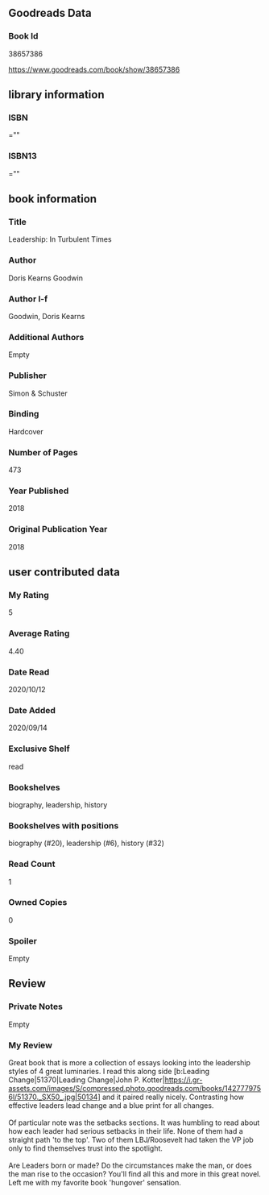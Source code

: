 <!-- This template shows how to bulk convert all columns of data into one markdown file -->
<!-- caveat: substitution key matches column headers from default export. You will get a KeyError if there's a mismatch -->

## Goodreads Data

### Book Id 

38657386

https://www.goodreads.com/book/show/38657386

## library information

### ISBN 
=""

### ISBN13 
=""

## book information

### Title
Leadership: In Turbulent Times

### Author 
Doris Kearns Goodwin

### Author l-f 
Goodwin, Doris Kearns

### Additional Authors
Empty

### Publisher 
Simon & Schuster

### Binding
Hardcover

### Number of Pages
473

### Year Published
2018

### Original Publication Year 
2018

## user contributed data

### My Rating
5

### Average Rating
4.40

### Date Read
2020/10/12

### Date Added
2020/09/14

### Exclusive Shelf
read

### Bookshelves
biography, leadership, history

### Bookshelves with positions
biography (#20), leadership (#6), history (#32)

### Read Count
1

### Owned Copies
0

### Spoiler 
Empty

## Review

### Private Notes
Empty

### My Review
Great book that is more a collection of essays looking into the leadership styles of 4 great luminaries. I read this along side [b:Leading Change|51370|Leading Change|John P. Kotter|https://i.gr-assets.com/images/S/compressed.photo.goodreads.com/books/1427779756l/51370._SX50_.jpg|50134] and it paired really nicely. Contrasting how effective leaders lead change and a blue print for all changes.<br/><br/>Of particular note was the setbacks sections. It was humbling to read about how each leader had serious setbacks in their life. None of them had a straight path 'to the top'. Two of them LBJ/Roosevelt had taken the VP job only to find themselves trust into the spotlight.<br/><br/>Are Leaders born or made? Do the circumstances make the man, or does the man rise to the occasion? You'll find all this and more in this great novel. Left me with my favorite book 'hungover' sensation.